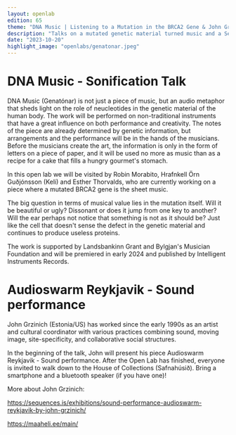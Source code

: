 ```yaml
---
layout: openlab
edition: 65
theme: "DNA Music | Listening to a Mutation in the BRCA2 Gene & John Grinich presents Audioswarm"
description: "Talks on a mutated genetic material turned music and a Sequences pieces."
date: "2023-10-20"
highlight_image: "openlabs/genatonar.jpeg"
---
```


<script>
    import CaptionedImage from "../../components/Images/CaptionedImage.svelte"
</script>

<CaptionedImage
    src="openlabs/genatonar.jpeg"
    alt="Keli, Robin, Esther, pink filter" 
    caption="Keli, Robin and Esther"/>

# DNA Music - Sonification Talk

DNA Music (Genatónar) is not just a piece of music, but an audio metaphor that sheds light on the role of neucleotides in the genetic material of the human body. The work will be performed on non-traditional instruments that have a great influence on both performance and creativity. The notes of the piece are already determined by genetic information, but arrangements and the performance will be in the hands of the musicians. Before the musicians create the art, the information is only in the form of letters on a piece of paper, and it will be used no more as music than as a recipe for a cake that fills a hungry gourmet's stomach.

In this open lab we will be visited by Robin Morabito, Hrafnkell Örn Guðjónsson (Keli) and Esther Thorvalds, who are currently working on a piece where a mutated BRCA2 gene is the sheet music.

The big question in terms of musical value lies in the mutation itself. Will it be beautiful or ugly? Dissonant or does it jump from one key to another? Will the ear perhaps not notice that something is not as it should be? Just like the cell that doesn't sense the defect in the genetic material and continues to produce useless proteins.

The work is supported by Landsbankinn Grant and Bylgjan's Musician Foundation and will be premiered in early 2024 and published by Intelligent Instruments Records.

<CaptionedImage
    src="openlabs/Grzinich.jpeg"
    alt="Man with glasses" 
    caption="John Grzinich"/>

# Audioswarm Reykjavik - Sound performance

John Grzinich (Estonia/US) has worked since the early 1990s as an artist and cultural coordinator with various practices combining sound, moving image, site-specificity, and collaborative social structures.

In the beginning of the talk, John will present his piece Audioswarm Reykjavik - Sound performance. After the Open Lab has finished, everyone is invited to walk down to the House of Collections (Safnahúsið). Bring a smartphone and a bluetooth speaker (if you have one)!

More about John Grzinich:

https://sequences.is/exhibitions/sound-performance-audioswarm-reykjavik-by-john-grzinich/

https://maaheli.ee/main/
